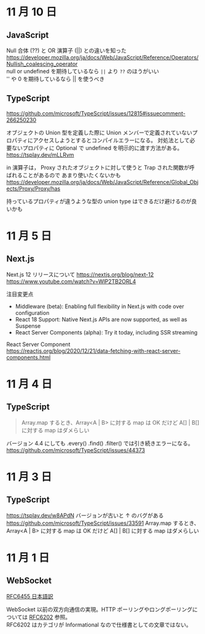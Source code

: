 # 11 月 10 日

## JavaScript

Null 合体 (??) と OR 演算子 (||) との違いを知った  
https://developer.mozilla.org/ja/docs/Web/JavaScript/Reference/Operators/Nullish_coalescing_operator  
null or undefined を期待しているなら `||` より `??` のほうがいい  
'' や 0 を期待しているなら || を使うべき

## TypeScript

https://github.com/microsoft/TypeScript/issues/12815#issuecomment-266250230

オブジェクトの Union 型を定義した際に Union メンバーで定義されていないプロパティにアクセスしようとするとコンパイルエラーになる。
対処法として必要ないプロパティに Optional で undefined を明示的に渡す方法がある。  
https://tsplay.dev/mLLRvm

in 演算子は， Proxy されたオブジェクトに対して使うと Trap された関数が呼ばれることがあるので あまり使いたくないかも  
https://developer.mozilla.org/ja/docs/Web/JavaScript/Reference/Global_Objects/Proxy/Proxy/has

持っているプロパティが違うような型の union type はできるだけ避けるのが良いかも

# 11 月 5 日

## Next.js

Next.js 12 リリースについて
https://nextjs.org/blog/next-12
https://www.youtube.com/watch?v=WlP2TB2ORL4

注目変更点

- Middleware (beta): Enabling full flexibility in Next.js with code over configuration
- React 18 Support: Native Next.js APIs are now supported, as well as Suspense
- React Server Components (alpha): Try it today, including SSR streaming

React Server Component  
https://reactjs.org/blog/2020/12/21/data-fetching-with-react-server-components.html

# 11 月 4 日

## TypeScript

> Array.map するとき、Array<A | B> に対する map は OK だけど A[] | B[] に対する map はダメらしい

バージョン 4.4 にしても .every() .find() .filter() では引き続きエラーになる。  
https://github.com/microsoft/TypeScript/issues/44373

# 11 月 3 日

## TypeScript

https://tsplay.dev/w8APdN
バージョンが古いと ↑ のバグがある
https://github.com/microsoft/TypeScript/issues/33591
Array.map するとき、Array<A | B> に対する map は OK だけど A[] | B[] に対する map はダメらしい

# 11 月 1 日

## WebSocket

[RFC6455 日本語訳](https://triple-underscore.github.io/RFC6455-ja.html)

WebSocket 以前の双方向通信の実現。HTTP ポーリングやロングポーリングについては [RFC6202](https://datatracker.ietf.org/doc/html/rfc6202) 参照。  
RFC6202 はカテゴリが Informational なので仕様書としての文章ではない。
